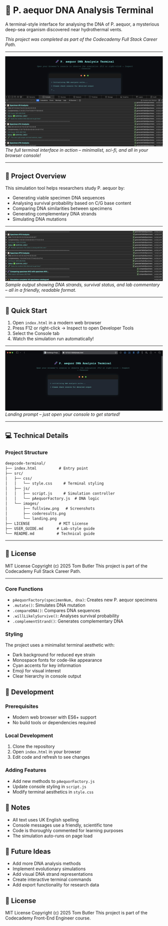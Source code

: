 # 🧬 P. aequor DNA Analysis Terminal

A terminal-style interface for analysing the DNA of P. aequor, a mysterious deep-sea organism discovered near hydrothermal vents.

*This project was completed as part of the Codecademy Full Stack Career Path.*

---

![Screenshot: Full Terminal View](./src/images/fullview.png)
*The full terminal interface in action – minimalist, sci-fi, and all in your browser console!*

---

## 🔬 Project Overview

This simulation tool helps researchers study P. aequor by:
- Generating viable specimen DNA sequences
- Analysing survival probability based on C/G base content
- Comparing DNA similarities between specimens
- Generating complementary DNA strands
- Simulating DNA mutations

---

![Screenshot: DNA Simulation Results](./src/images/coderesults.png)
*Sample output showing DNA strands, survival status, and lab commentary – all in a friendly, readable format.*

---

## 🚀 Quick Start

1. Open `index.html` in a modern web browser
2. Press F12 or right-click → Inspect to open Developer Tools
3. Select the Console tab
4. Watch the simulation run automatically!

---

![Screenshot: Landing Prompt](./src/images/landing.png)
*Landing prompt – just open your console to get started!*

---

## 💻 Technical Details

### Project Structure
```
deepcode-terminal/
├── index.html          # Entry point
├── src/
│   ├── css/
│   │   └── style.css     # Terminal styling
│   ├── js/
│   │   ├── script.js     # Simulation controller
│   │   └── pAequorFactory.js  # DNA logic
│   └── images/
│       ├── fullview.png   # Screenshots
│       ├── coderesults.png
│       └── landing.png
├── LICENSE             # MIT License
├── USER_GUIDE.md      # Lab-style guide
└── README.md          # Technical guide
```

---

## 📄 License

MIT License
Copyright (c) 2025 Tom Butler
This project is part of the Codecademy Full Stack Career Path.

---

### Core Functions

- `pAequorFactory(specimenNum, dna)`: Creates new P. aequor specimens
- `.mutate()`: Simulates DNA mutation
- `.compareDNA()`: Compares DNA sequences
- `.willLikelySurvive()`: Analyses survival probability
- `.complementStrand()`: Generates complementary DNA

### Styling

The project uses a minimalist terminal aesthetic with:
- Dark background for reduced eye strain
- Monospace fonts for code-like appearance
- Cyan accents for key information
- Emoji for visual interest
- Clear hierarchy in console output

## 🔧 Development

### Prerequisites
- Modern web browser with ES6+ support
- No build tools or dependencies required

### Local Development
1. Clone the repository
2. Open `index.html` in your browser
3. Edit code and refresh to see changes

### Adding Features
- Add new methods to `pAequorFactory.js`
- Update console styling in `script.js`
- Modify terminal aesthetics in `style.css`

## 📝 Notes

- All text uses UK English spelling
- Console messages use a friendly, scientific tone
- Code is thoroughly commented for learning purposes
- The simulation auto-runs on page load

## 🎯 Future Ideas

- Add more DNA analysis methods
- Implement evolutionary simulations
- Add visual DNA strand representations
- Create interactive terminal commands
- Add export functionality for research data

## 📜 License

MIT License
Copyright (c) 2025 Tom Butler
This project is part of the Codecademy Front-End Engineer course.
